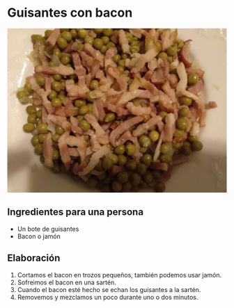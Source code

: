 # Guisantes con bacon

![](../images/guisantes-bacon-full.jpg)

## Ingredientes para una persona

* Un bote de guisantes
* Bacon o jamón

## Elaboración

1. Cortamos el bacon en trozos pequeños, también podemos usar jamón.
1. Sofreimos el bacon en una sartén.
1. Cuando el bacon esté hecho se echan los guisantes a la sartén.
1. Removemos y mezclamos un poco durante uno o dos minutos. 